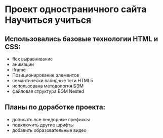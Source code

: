 # **Проект одностраничного сайта Научиться учиться**
## Использовались базовые технологии HTML и CSS:
* flex выравнивание
* анимации
* iframe
* Позиционирование элементов
* семантически валидные теги HTML5
* использована методология БЭМ
* файловая структура БЭМ Nested
## Планы по доработке проекта:
* дописать все вендорные префиксы
* подключить другие шрифты
* добавить образовательные видео
